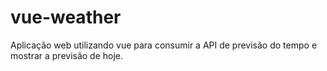 # vue-weather
Aplicação web utilizando vue para consumir a API de previsão do tempo e mostrar a previsão de hoje.
